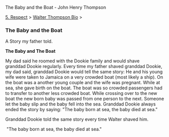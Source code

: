 The Baby and the Boat - John Henry Thompson


    

[5\. Respect](../../heros.html)‎ > ‎[Walter Thompson Bio](../walter-thompson-bio.html)‎ > ‎

### The Baby and the Boat

A Story my father told.  
  
**The Baby and The Boat**  
  
My dad said he roomed with the Dookie family and would shave granddad Dookie regularly. Every time my father shaved granddad Dookie, my dad said, granddad Dookie would tell the same story: He and his young wife were taken to Jamaica on a very crowded boat (most likely a ship). On the boat was a another young couple and the wife was pregnant. While at sea, she gave birth on the boat. The boat was so crowded passengers had to transfer to another less crowded boat. While crossing over to the new boat the new born baby was passed from one person to the next. Someone let the baby slip and the baby fell into the sea. Granddad Dookie always ended the story by saying: "The baby born at sea, the baby died at sea."

  

Granddad Dookie told the same story every time Walter shaved him.

  

 "The baby born at sea, the baby died at sea."  
  

  

